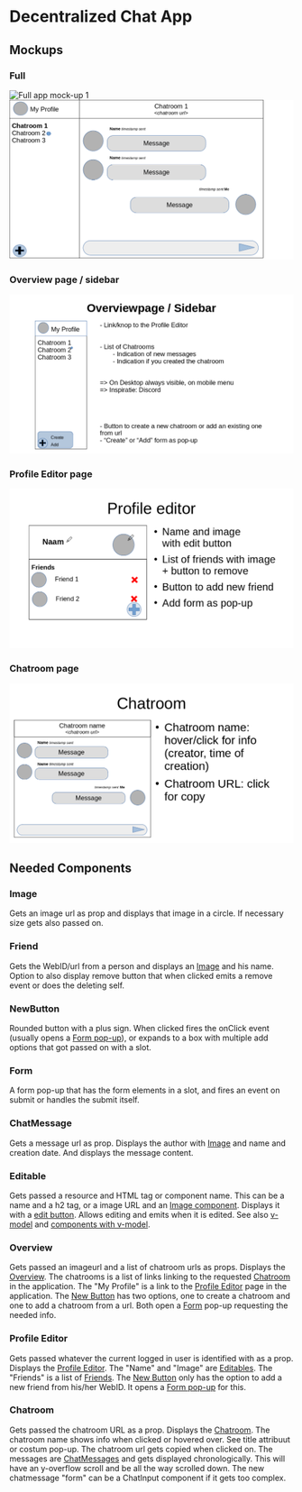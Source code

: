 # Decentralized Chat App

## Mockups

### Full

![Full app mock-up 1](./img/full1.png)
![Full app mock-up 2](./imgs/full2.png)

### Overview page / sidebar

[![Overview](./imgs/overview.png)](#overview)

### Profile Editor page

[![Profile Editor](./imgs/profile.png)](#profile)

### Chatroom page

[![Chatroom](./imgs/chatroom.png)](#chatroom)

## Needed Components

### Image

Gets an image url as prop and displays that image in a circle. If necessary size gets also passed on.

### Friend

Gets the WebID/url from a person and displays an [Image](#image) and his name. Option to also display remove button that when clicked emits a remove event or does the deleting self.

### NewButton

Rounded button with a plus sign. When clicked fires the onClick event (usually opens a [Form pop-up](#form)), or expands to a box with multiple add options that got passed on with a slot.

### Form

A form pop-up that has the form elements in a slot, and fires an event on submit or handles the submit itself.

### ChatMessage

Gets a message url as prop. Displays the author with [Image](#image) and name and creation date. And displays the message content.

### Editable

Gets passed a resource and HTML tag or component name. This can be a name and a h2 tag, or a image URL and an [Image component](#image). Displays it with a [edit button](/src/assets/pencil.png). Allows editing and emits when it is edited. See also [v-model](https://vuejs.org/guide/essentials/forms.html) and [components with v-model](https://vuejs.org/guide/components/events.html#usage-with-v-model).

### Overview

Gets passed an imageurl and a list of chatroom urls as props. Displays the [Overview](#overview-page--sidebar).
The chatrooms is a list of links linking to the requested [Chatroom](#chatroom) in the application. 
The "My Profile" is a link to the [Profile Editor](#profile-editor) page in the application.
The [New Button](#newbutton) has two options, one to create a chatroom and one to add a chatroom from a url. Both open a [Form](#form) pop-up requesting the needed info.

### Profile Editor

Gets passed whatever the current logged in user is identified with as a prop. Displays the [Profile Editor](#profile-editor-page).
The "Name" and "Image" are [Editables](#editable).
The "Friends" is a list of [Friends](#friend).
The [New Button](#newbutton) only has the option to add a new friend from his/her WebID. It opens a [Form pop-up](#form) for this.

### Chatroom

Gets passed the chatroom URL as a prop. Displays the [Chatroom](#chatroom-page).
The chatroom name shows info when clicked or hovered over. See title attribuut or costum pop-up.
The chatroom url gets copied when clicked on.
The messages are [ChatMessages](#chatmessage) and gets displayed chronologically. This will have an y-overflow scroll and be all the way scrolled down.
The new chatmessage "form" can be a ChatInput component if it gets too complex.
